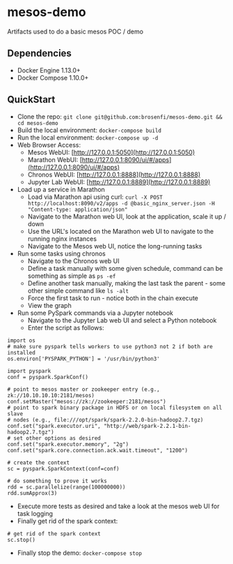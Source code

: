 # mesos-demo
Artifacts used to do a basic mesos POC / demo

## Dependencies

* Docker Engine 1.13.0+
* Docker Compose 1.10.0+

## QuickStart

* Clone the repo: `git clone git@github.com:brosenfi/mesos-demo.git && cd mesos-demo`
* Build the local environment: `docker-compose build`
* Run the local environment: `docker-compose up -d`
* Web Browser Access:
  - Mesos WebUI: [http://127.0.0.1:5050](http://127.0.0.1:5050)
  - Marathon WebUI: [http://127.0.0.1:8090/ui/#/apps](http://127.0.0.1:8090/ui/#/apps)
  - Chronos WebUI: [http://127.0.0.1:8888](http://127.0.0.1:8888)
  - Jupyter Lab WebUI: [http://127.0.0.1:8889](http://127.0.0.1:8889)
* Load up a service in Marathon
  - Load via Marathon api using curl: `curl -X POST http://localhost:8090/v2/apps -d @basic_nginx_server.json -H "Content-type: application/json"`
  - Navigate to the Marathon web UI, look at the application, scale it up / down
  - Use the URL's located on the Marathon web UI to navigate to the running nginx instances
  - Navigate to the Mesos web UI, notice the long-running tasks
* Run some tasks using chronos
  - Navigate to the Chronos web UI
  - Define a task manually with some given schedule, command can be something as simple as `ps -ef`
  - Define another task manually, making the last task the parent - some other simple command like `ls -alt`
  - Force the first task to run - notice both in the chain execute
  - View the graph
* Run some PySpark commands via a Jupyter notebook
  - Navigate to the Jupyter Lab web UI and select a Python notebook
  - Enter the script as follows:
```
import os
# make sure pyspark tells workers to use python3 not 2 if both are installed
os.environ['PYSPARK_PYTHON'] = '/usr/bin/python3'

import pyspark
conf = pyspark.SparkConf()

# point to mesos master or zookeeper entry (e.g., zk://10.10.10.10:2181/mesos)
conf.setMaster("mesos://zk://zookeeper:2181/mesos")
# point to spark binary package in HDFS or on local filesystem on all slave
# nodes (e.g., file:///opt/spark/spark-2.2.0-bin-hadoop2.7.tgz)
conf.set("spark.executor.uri", "http://web/spark-2.2.1-bin-hadoop2.7.tgz")
# set other options as desired
conf.set("spark.executor.memory", "2g")
conf.set("spark.core.connection.ack.wait.timeout", "1200")

# create the context
sc = pyspark.SparkContext(conf=conf)

# do something to prove it works
rdd = sc.parallelize(range(100000000))
rdd.sumApprox(3)
```
  - Execute more tests as desired and take a look at the mesos web UI for task logging
  - Finally get rid of the spark context:
```
# get rid of the spark context
sc.stop()
```

* Finally stop the demo: `docker-compose stop`


